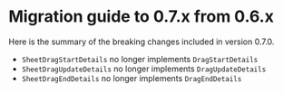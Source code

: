 # Migration guide to 0.7.x from 0.6.x

Here is the summary of the breaking changes included in version 0.7.0.

- `SheetDragStartDetails` no longer implements `DragStartDetails`
- `SheetDragUpdateDetails` no longer implements `DragUpdateDetails`
- `SheetDragEndDetails` no longer implements `DragEndDetails`
